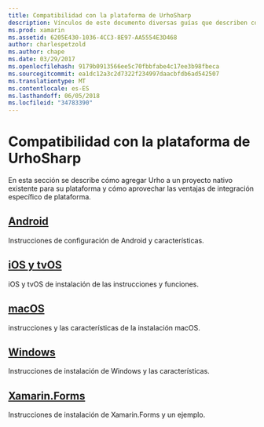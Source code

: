 ```yaml
---
title: Compatibilidad con la plataforma de UrhoSharp
description: Vínculos de este documento diversas guías que describen cómo agregar Urho a un proyecto nativo existente para una plataforma específica. Se trata de Android, iOS, tvOS, macOS, Windows y Xamarin.Forms.
ms.prod: xamarin
ms.assetid: 6205E430-1036-4CC3-8E97-AA5554E3D468
author: charlespetzold
ms.author: chape
ms.date: 03/29/2017
ms.openlocfilehash: 9179b0913566ee5c70fbbfabe4c17ee3b98fbeca
ms.sourcegitcommit: ea1dc12a3c2d7322f234997daacbfdb6ad542507
ms.translationtype: MT
ms.contentlocale: es-ES
ms.lasthandoff: 06/05/2018
ms.locfileid: "34783390"
---
```

# <a name="urhosharp-platform-support"></a>Compatibilidad con la plataforma de UrhoSharp

En esta sección se describe cómo agregar Urho a un proyecto nativo existente para su plataforma y cómo aprovechar las ventajas de integración específico de plataforma.

## <a name="androidgraphics-gamesurhosharpplatformandroidmd"></a>[Android](~/graphics-games/urhosharp/platform/android.md)

Instrucciones de configuración de Android y características.

## <a name="ios-and-tvosgraphics-gamesurhosharpplatformiosmd"></a>[iOS y tvOS](~/graphics-games/urhosharp/platform/ios.md)

iOS y tvOS de instalación de las instrucciones y funciones.

## <a name="macosgraphics-gamesurhosharpplatformmacmd"></a>[macOS](~/graphics-games/urhosharp/platform/mac.md)

instrucciones y las características de la instalación macOS.

## <a name="windowsgraphics-gamesurhosharpplatformwindowsmd"></a>[Windows](~/graphics-games/urhosharp/platform/windows.md)

Instrucciones de instalación de Windows y las características.

## <a name="xamarinformsgraphics-gamesurhosharpplatformxamarin-formsmd"></a>[Xamarin.Forms](~/graphics-games/urhosharp/platform/xamarin-forms.md)

Instrucciones de instalación de Xamarin.Forms y un ejemplo.

